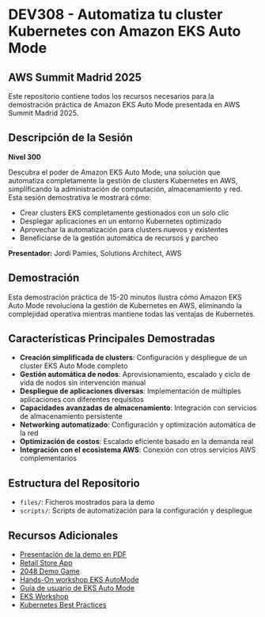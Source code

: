 # DEV308 - Automatiza tu cluster Kubernetes con Amazon EKS Auto Mode
## AWS Summit Madrid 2025

Este repositorio contiene todos los recursos necesarios para la demostración práctica de Amazon EKS Auto Mode presentada en AWS Summit Madrid 2025.

## Descripción de la Sesión

**Nivel 300**

Descubra el poder de Amazon EKS Auto Mode, una solución que automatiza completamente la gestión de clusters Kubernetes en AWS, simplificando la administración de computación, almacenamiento y red. Esta sesión demostrativa le mostrará cómo:

- Crear clusters EKS completamente gestionados con un solo clic
- Desplegar aplicaciones en un entorno Kubernetes optimizado
- Aprovechar la automatización para clusters nuevos y existentes
- Beneficiarse de la gestión automática de recursos y parcheo

**Presentador:** Jordi Pamies, Solutions Architect, AWS

## Demostración

Esta demostración práctica de 15-20 minutos ilustra cómo Amazon EKS Auto Mode revoluciona la gestión de Kubernetes en AWS, eliminando la complejidad operativa mientras mantiene todas las ventajas de Kubernetes.

## Características Principales Demostradas

- **Creación simplificada de clusters**: Configuración y despliegue de un cluster EKS Auto Mode completo
- **Gestión automática de nodos**: Aprovisionamiento, escalado y ciclo de vida de nodos sin intervención manual
- **Despliegue de aplicaciones diversas**: Implementación de múltiples aplicaciones con diferentes requisitos
- **Capacidades avanzadas de almacenamiento**: Integración con servicios de almacenamiento persistente
- **Networking automatizado**: Configuración y optimización automática de la red
- **Optimización de costos**: Escalado eficiente basado en la demanda real
- **Integración con el ecosistema AWS**: Conexión con otros servicios AWS complementarios

## Estructura del Repositorio

- `files/`: Ficheros mostrados para la demo
- `scripts/`: Scripts de automatización para la configuración y despliegue


## Recursos Adicionales

- [Presentación de la demo en PDF](https://github.com/jpamies/aws-summit-automode-demo/blob/main/DEV308%20-%20EKS%20Auto%20Mode%20Demo.pdf)
- [Retail Store App](https://github.com/aws-containers/retail-store-sample-app)
- [2048 Demo Game](https://github.com/kubernetes-sigs/aws-load-balancer-controller/blob/main/docs/examples/2048/2048_full.yaml)
- [Hands-On workshop EKS AutoMode](https://catalog.workshops.aws/eks-auto-mode/en-US)
- [Guía de usuario de EKS Auto Mode](https://docs.aws.amazon.com/eks/latest/userguide/automode.html)
- [EKS Workshop](https://www.eksworkshop.com/)
- [Kubernetes Best Practices](https://aws.github.io/aws-eks-best-practices/)
